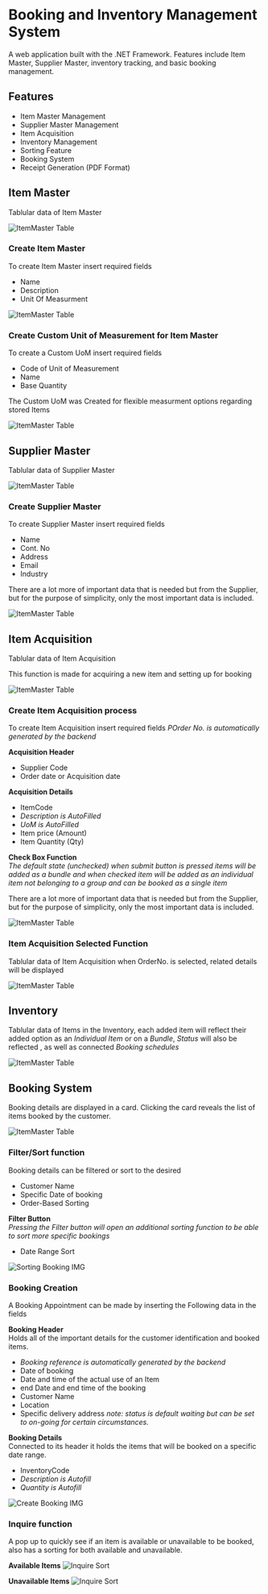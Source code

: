 # Booking and Inventory Management System

A web application built with the .NET Framework. Features include Item Master, Supplier Master, inventory tracking, and basic booking management.

## Features

- Item Master Management
- Supplier Master Management
- Item Acquisition
- Inventory Management
- Sorting Feature
- Booking System
- Receipt Generation (PDF Format)

## Item Master

Tablular data of Item Master

![ItemMaster Table](Screenshots/Item%20Master%20Table.PNG)

### Create Item Master

To create Item Master insert required fields
- Name
- Description
- Unit Of Measurment

![ItemMaster Table](Screenshots/Item%20Master%20Create.PNG)

### Create Custom Unit of Measurement for Item Master

To create a Custom UoM insert required fields
- Code of Unit of Measurement
- Name
- Base Quantity

The Custom UoM was Created for flexible measurment options regarding stored Items

![ItemMaster Table](Screenshots/Item%20Master%20Uom.PNG)


## Supplier Master

Tablular data of Supplier Master

![ItemMaster Table](Screenshots/Supplier%20Master%20Table.PNG)

### Create Supplier Master

To create Supplier Master insert required fields
- Name
- Cont. No
- Address
- Email
- Industry

There are a lot more of important data that is needed but from the Supplier, but for the purpose of simplicity, only the most important data is included.

![ItemMaster Table](Screenshots/Supplier%20Master%20Create.PNG)


## Item Acquisition

Tablular data of Item Acquisition

This function is made for acquiring a new item and setting up for booking

![ItemMaster Table](Screenshots/Item%20Acquisition%20Table.PNG)

### Create Item Acquisition process

To create Item Acquisition insert required fields
*POrder No. is automatically generated by the backend*

**Acquisition Header**
- Supplier Code
- Order date or Acquisition date

**Acquisition Details**
- ItemCode
- *Description is AutoFilled*
- *UoM is AutoFilled*
- Item price (Amount)
- Item Quantity (Qty)

**Check Box Function** </br>
*The default state (unchecked) when submit button is pressed items will be added as a bundle 
and when checked item will be added as an individual item not belonging to a group and can be
booked as a single item*

There are a lot more of important data that is needed but from the Supplier, but for the purpose of simplicity, only the most important data is included.

![ItemMaster Table](Screenshots/Item%20Acquisition%20Create.PNG)


### Item Acquisition Selected Function

Tablular data of Item Acquisition when OrderNo. is selected, related details will be displayed

![ItemMaster Table](Screenshots/Item%20Acquisition%20Selected.PNG)


## Inventory

Tablular data of Items in the Inventory, each added item will reflect their added option as an *Individual Item* or on a *Bundle*, *Status* will also be reflected , as well as connected *Booking schedules*

![ItemMaster Table](Screenshots/Inventory%20table.PNG)

## Booking System

Booking details are displayed in a card. Clicking the card reveals the list of items booked by the customer.

![ItemMaster Table](Screenshots/Booking%20Table.PNG)

### Filter/Sort function

Booking details can be filtered or sort to the desired
- Customer Name
- Specific Date of booking
- Order-Based Sorting

**Filter Button**</br>
*Pressing the Filter button will open an additional sorting function to be able to sort more specific bookings*
- Date Range Sort

![Sorting Booking IMG](Screenshots/Booking%20Sort.PNG)

### Booking Creation

A Booking Appointment can be made by inserting the Following data in the fields

**Booking Header**</br>
Holds all of the important details for the customer identification and booked items.

- *Booking reference is automatically generated by the backend*
- Date of booking
- Date and time of the actual use of an Item
- end Date and end time of the booking
- Customer Name
- Location
- Specific delivery address
*note: status is default waiting but can be set to on-going for certain circumstances.*

**Booking Details**</br>
Connected to its header it holds the items that will be booked on a specific date range.

- InventoryCode
- *Description is Autofill*
- *Quantity is Autofill*

![Create Booking IMG](Screenshots/Booking%20Create.PNG)


### Inquire function

A pop up to quickly see if an item is available or unavailable to be booked, also has a sorting for both available and unavailable.

**Available Items**
![Inquire Sort](Screenshots/Booking%20Inquire%20Available.PNG)

**Unavailable Items**
![Inquire Sort](Screenshots/Booking%20Inquire%20Not%20Available.PNG)
